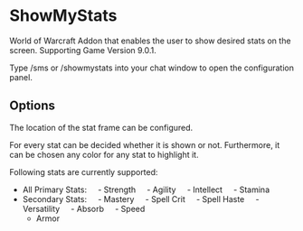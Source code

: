 # ShowMyStats
World of Warcraft Addon that enables the user to show desired stats on the screen. Supporting Game Version 9.0.1.



Type /sms or /showmystats into your chat window to open the configuration panel.



## Options

The location of the stat frame can be configured.


For every stat can be decided whether it is shown or not. Furthermore, it can be chosen any color for any stat to highlight it.

Following stats are currently supported:
* All Primary Stats: 
    - Strength
    - Agility
    - Intellect
    - Stamina
* Secondary Stats:
    - Mastery
    - Spell Crit
    - Spell Haste
    - Versatility
    - Absorb
    - Speed
    - Armor
